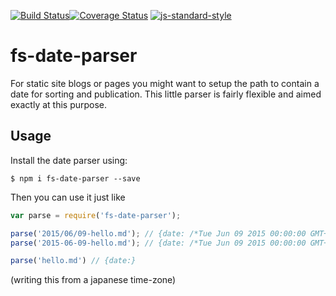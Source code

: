 [![Build Status](https://travis-ci.org/martinheidegger/fs-date-parser.svg?branch=master)](https://travis-ci.org/martinheidegger/fs-date-parser)[![Coverage Status](https://coveralls.io/repos/github/martinheidegger/fs-date-parser/badge.svg?branch=master)](https://coveralls.io/github/martinheidegger/fs-date-parser?branch=master)
[![js-standard-style](https://img.shields.io/badge/code%20style-standard-brightgreen.svg)](http://standardjs.com/)

# fs-date-parser

For static site blogs or pages you might want to setup the path to contain a date for sorting and publication. This little parser is fairly flexible and aimed exactly at this purpose.

## Usage

Install the date parser using:

`$ npm i fs-date-parser --save`

Then you can use it just like

```JavaScript
var parse = require('fs-date-parser');

parse('2015/06/09-hello.md'); // {date: /*Tue Jun 09 2015 00:00:00 GMT+0900 (JST)*/, rest: 'hello.md'}
parse('2015-06-09-hello.md'); // {date: /*Tue Jun 09 2015 00:00:00 GMT+0900 (JST)*/, rest: 'hello.md'}

parse('hello.md') // {date:}
```

(writing this from a japanese time-zone)
